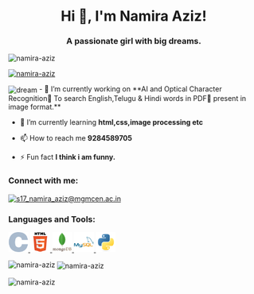 
<h1 align="center">Hi 👋, I'm Namira Aziz!</h1>
<h3 align="center">A passionate girl with big dreams.</h3>

<p align="left"> <img src="https://komarev.com/ghpvc/?username=namira-aziz&label=Profile%20views&color=0e75b6&style=flat" alt="namira-aziz" /> </p>

<p align="left"> <a href="https://github.com/ryo-ma/github-profile-trophy"><img src="https://github-profile-trophy.vercel.app/?username=namira-aziz" alt="namira-aziz" /></a> </p>
<img align="center" alt="dream" width="400" src="Downloads">
- 🔭 I’m currently working on **AI and Optical Character Recognition To search English,Telugu & Hindi words in PDF present in image format.**

- 🌱 I’m currently learning **html,css,image processing etc**

- 📫 How to reach me **9284589705**

- ⚡ Fun fact **I think i am funny.**

<h3 align="left">Connect with me:</h3>
<p align="left">
<a href="https://linkedin.com/in/s17_namira_aziz@mgmcen.ac.in" target="blank"><img align="center" src="https://cdn.jsdelivr.net/npm/simple-icons@3.0.1/icons/linkedin.svg" alt="s17_namira_aziz@mgmcen.ac.in" height="30" width="40" /></a>
</p>

<h3 align="left">Languages and Tools:</h3>
<p align="left"> <a href="https://www.cprogramming.com/" target="_blank"> <img src="https://raw.githubusercontent.com/devicons/devicon/master/icons/c/c-original.svg" alt="c" width="40" height="40"/> </a> <a href="https://www.w3.org/html/" target="_blank"> <img src="https://raw.githubusercontent.com/devicons/devicon/master/icons/html5/html5-original-wordmark.svg" alt="html5" width="40" height="40"/> </a> <a href="https://www.mongodb.com/" target="_blank"> <img src="https://raw.githubusercontent.com/devicons/devicon/master/icons/mongodb/mongodb-original-wordmark.svg" alt="mongodb" width="40" height="40"/> </a> <a href="https://www.mysql.com/" target="_blank"> <img src="https://raw.githubusercontent.com/devicons/devicon/master/icons/mysql/mysql-original-wordmark.svg" alt="mysql" width="40" height="40"/> </a> <a href="https://www.python.org" target="_blank"> <img src="https://raw.githubusercontent.com/devicons/devicon/master/icons/python/python-original.svg" alt="python" width="40" height="40"/> </a> </p>

<p><img align="left" src="https://github-readme-stats.vercel.app/api/top-langs?username=namira-aziz&show_icons=true&locale=en&layout=compact" alt="namira-aziz" /></p>

<p>&nbsp;<img align="center" src="https://github-readme-stats.vercel.app/api?username=namira-aziz&show_icons=true&locale=en" alt="namira-aziz" /></p>

<p><img align="center" src="https://github-readme-streak-stats.herokuapp.com/?user=namira-aziz&" alt="namira-aziz" /></p>
